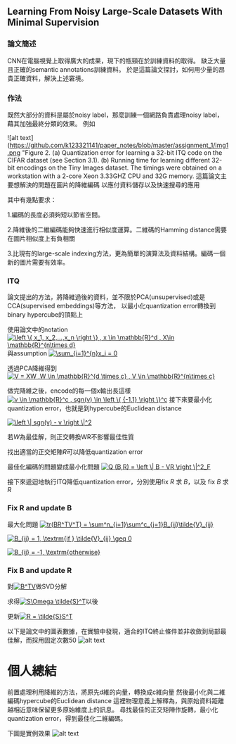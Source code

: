 
## Learning From Noisy Large-Scale Datasets With Minimal Supervision 


### 論文簡述

CNN在電腦視覺上取得廣大的成果，現下的瓶頸在於訓練資料的取得。
缺乏大量且正確的semantic annotations訓練資料。
於是這篇論文探討，如何用少量的昂貴正確資料，解決上述窘境。

### 作法

既然大部分的資料是屬於noisy label，那麼訓練一個網路負責處理noisy label，藉其加強最終分類的效果。
例如

![alt text](https://github.com/k123321141/paper_notes/blob/master/assignment_1/img1.png "Figure 2. (a) Quantization error for learning a 32-bit ITQ code on the CIFAR dataset (see Section 3.1). (b) Running time for learning different 32-bit encodings on the Tiny Images dataset. The timings were obtained on a workstation with a 2-core Xeon 3.33GHZ CPU and 32G memory.
這篇論文主要想解決的問題在圖片的降維編碼
以應付資料儲存以及快速搜尋的應用

其中有幾點要求：

1.編碼的長度必須夠短以節省空間。

2.降維後的二維編碼能夠快速進行相似度運算。二維碼的Hamming distance需要在圖片相似度上有負相關

3.比現有的large-scale indexing方法，更為簡單的演算法及資料結構。編碼一個新的圖片需要有效率。


### ITQ
論文提出的方法，將降維過後的資料，並不限於PCA(unsupervised)或是CCA(supervised embeddings)等方法，
以最小化quantization error轉換到binary hypercube的頂點上

使用論文中的notation 
<a href="https://www.codecogs.com/eqnedit.php?latex=\left&space;\{&space;x_1,&space;x_2,...,x_n&space;\right&space;\}&space;,&space;x&space;\in&space;\mathbb{R}^d&space;,&space;X\in&space;\mathbb{R}^{n\times&space;d}" target="_blank"><img src="https://latex.codecogs.com/gif.latex?\left&space;\{&space;x_1,&space;x_2,...,x_n&space;\right&space;\}&space;,&space;x&space;\in&space;\mathbb{R}^d&space;,&space;X\in&space;\mathbb{R}^{n\times&space;d}" title="\left \{ x_1, x_2,...,x_n \right \} , x \in \mathbb{R}^d , X\in \mathbb{R}^{n\times d}" /></a>
與assumption 
<a href="https://www.codecogs.com/eqnedit.php?latex=\sum_{i=1}^{n}x_i&space;=&space;0" target="_blank"><img src="https://latex.codecogs.com/gif.latex?\sum_{i=1}^{n}x_i&space;=&space;0" title="\sum_{i=1}^{n}x_i = 0" /></a>

透過PCA降維得到<a href="https://www.codecogs.com/eqnedit.php?latex=V&space;=&space;XW&space;,W&space;\in&space;\mathbb{R}^{d&space;\times&space;c}&space;,&space;V&space;\in&space;\mathbb{R}^{n\times&space;c}" target="_blank"><img src="https://latex.codecogs.com/gif.latex?V&space;=&space;XW&space;,W&space;\in&space;\mathbb{R}^{d&space;\times&space;c}&space;,&space;V&space;\in&space;\mathbb{R}^{n\times&space;c}" title="V = XW ,W \in \mathbb{R}^{d \times c} , V \in \mathbb{R}^{n\times c}" /></a>

做完降維之後，encode的每一個x輸出長這樣<a href="https://www.codecogs.com/eqnedit.php?latex=v&space;\in&space;\mathbb{R}^c&space;,&space;sgn(v)&space;\in&space;\left&space;\{&space;{-1,1}&space;\right&space;\}^c" target="_blank"><img src="https://latex.codecogs.com/gif.latex?v&space;\in&space;\mathbb{R}^c&space;,&space;sgn(v)&space;\in&space;\left&space;\{&space;{-1,1}&space;\right&space;\}^c" title="v \in \mathbb{R}^c , sgn(v) \in \left \{ {-1,1} \right \}^c" /></a>
接下來要最小化quantization error，也就是到hypercube的Euclidean distance

<a href="https://www.codecogs.com/eqnedit.php?latex=\left&space;\|&space;sgn(v)&space;-&space;v&space;\right&space;\|^2" target="_blank"><img src="https://latex.codecogs.com/gif.latex?\left&space;\|&space;sgn(v)&space;-&space;v&space;\right&space;\|^2" title="\left \| sgn(v) - v \right \|^2" /></a>


若*W*為最佳解，則正交轉換WR不影響最佳性質

找出適當的正交矩陣*R*可以降低quantization error

最佳化編碼的問題變成最小化問題
<a href="https://www.codecogs.com/eqnedit.php?latex=Q&space;(B,R)&space;=&space;\left&space;\|&space;B&space;-&space;VR&space;\right&space;\|^2_F" target="_blank"><img src="https://latex.codecogs.com/gif.latex?Q&space;(B,R)&space;=&space;\left&space;\|&space;B&space;-&space;VR&space;\right&space;\|^2_F" title="Q (B,R) = \left \| B - VR \right \|^2_F" /></a>

接下來遞迴地執行ITQ降低quantization error，分別使用fix *R* 求 *B*，以及 fix *B* 求 *R*


### Fix R and update B
最大化問題
<a href="https://www.codecogs.com/eqnedit.php?latex=tr(BR^TV^T)&space;=&space;\sum^n_{i=1}\sum^c_{j=1}B_{ij}\tilde{V}_{ij}" target="_blank"><img src="https://latex.codecogs.com/gif.latex?tr(BR^TV^T)&space;=&space;\sum^n_{i=1}\sum^c_{j=1}B_{ij}\tilde{V}_{ij}" title="tr(BR^TV^T) = \sum^n_{i=1}\sum^c_{j=1}B_{ij}\tilde{V}_{ij}" /></a>

<a href="https://www.codecogs.com/eqnedit.php?latex=B_{ij}&space;=&space;1,&space;\textrm{if&space;}&space;\tilde{V}_{ij}&space;\geq&space;0" target="_blank"><img src="https://latex.codecogs.com/gif.latex?B_{ij}&space;=&space;1,&space;\textrm{if&space;}&space;\tilde{V}_{ij}&space;\geq&space;0" title="B_{ij} = 1, \textrm{if } \tilde{V}_{ij} \geq 0" /></a>

<a href="https://www.codecogs.com/eqnedit.php?latex=B_{ij}&space;=&space;-1,&space;\textrm{otherwise}" target="_blank"><img src="https://latex.codecogs.com/gif.latex?B_{ij}&space;=&space;-1,&space;\textrm{otherwise}" title="B_{ij} = -1, \textrm{otherwise}" /></a>

### Fix B and update R
對<a href="https://www.codecogs.com/eqnedit.php?latex=B^TV" target="_blank"><img src="https://latex.codecogs.com/gif.latex?B^TV" title="B^TV" /></a>做SVD分解

求得<a href="https://www.codecogs.com/eqnedit.php?latex=S\Omega&space;\tilde{S}^T" target="_blank"><img src="https://latex.codecogs.com/gif.latex?S\Omega&space;\tilde{S}^T" title="S\Omega \tilde{S}^T" /></a>以後

更新<a href="https://www.codecogs.com/eqnedit.php?latex=R&space;=&space;\tilde{S}S^T" target="_blank"><img src="https://latex.codecogs.com/gif.latex?R&space;=&space;\tilde{S}S^T" title="R = \tilde{S}S^T" /></a>

以下是論文中的圖表數據，在實驗中發現，適合的ITQ終止條件並非收斂到局部最佳解，而採用固定次數50
![alt text](https://github.com/k123321141/paper_notes/blob/master/assignment_1/img1.png "Figure 2. (a) Quantization error for learning a 32-bit ITQ code on the CIFAR dataset (see Section 3.1). (b) Running time for learning different 32-bit encodings on the Tiny Images dataset. The timings were obtained on a workstation with a 2-core Xeon 3.33GHZ CPU and 32G memory.
")


# 個人總結
前置處理利用降維的方法，將原先d維的向量，轉換成c維向量
然後最小化與二維編碼hypercube的Euclidean distance
這裡物理意義上解釋為，與原始資料距離越相近意味保留更多原始維度上的訊息。
尋找最佳的正交矩陣作旋轉，最小化quantization error，得到最佳化二維編碼。

下圖是實例效果
![alt text](https://github.com/k123321141/paper_notes/blob/master/assignment_1/img2.png "Figure 8. Sample top retrieved images for query in (a) using 32 bits. Red rectangle denotes false positive. Best viewed in color.
")



